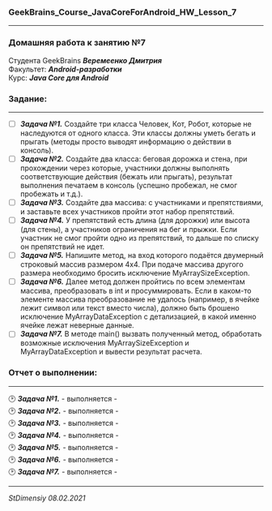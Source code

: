 ### GeekBrains_Course_JavaCoreForAndroid_HW_Lesson_7
---
### Домашняя работа к занятию №7
Студента GeekBrains ***Веремеенко Дмитрия***    
Факультет: ***Android-разработки***    
Курс: ***Java Core для Android***    
### Задание:
---
- [ ] ***Задача №1.***	Создайте три класса Человек, Кот, Робот, которые не наследуются от одного класса. Эти классы должны уметь бегать и прыгать (методы просто выводят информацию о действии в консоль).    
- [ ] ***Задача №2.***	Создайте два класса: беговая дорожка и стена, при прохождении через которые, участники должны выполнять соответствующие действия (бежать или прыгать), результат выполнения печатаем в консоль (успешно пробежал, не смог пробежать и т.д.).    
- [ ] ***Задача №3.***	Создайте два массива: с участниками и препятствиями, и заставьте всех участников пройти этот набор препятствий.    
- [ ] ***Задача №4.***	У препятствий есть длина (для дорожки) или высота (для стены), а участников ограничения на бег и прыжки. Если участник не смог пройти одно из препятствий, то дальше по списку он препятствий не идет.    
- [ ] ***Задача №5.***	Напишите метод, на вход которого подаётся двумерный строковый массив размером 4х4. При подаче массива другого размера необходимо бросить исключение MyArraySizeException.    
- [ ] ***Задача №6.***	Далее метод должен пройтись по всем элементам массива, преобразовать в int и просуммировать. Если в каком-то элементе массива преобразование не удалось (например, в ячейке лежит символ или текст вместо числа), должно быть брошено исключение MyArrayDataException с детализацией, в какой именно ячейке лежат неверные данные.    
- [ ] ***Задача №7.***	В методе main() вызвать полученный метод, обработать возможные исключения MyArraySizeException и MyArrayDataException и вывести результат расчета.    
     
### Отчет о выполнении:
---    
:clock2: ***Задача №1.***	 - выполняется -    
:clock2: ***Задача №2.***	 - выполняется -     
:clock2: ***Задача №3.***	 - выполняется -   
:clock2: ***Задача №4.***	 - выполняется -    
:clock2: ***Задача №5.***	 - выполняется -       
:clock2: ***Задача №6.***	 - выполняется -       
:clock2: ***Задача №7.***	 - выполняется -       

---   

*StDimensiy 08.02.2021*
